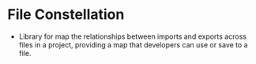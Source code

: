 # File Constellation

- Library for map the relationships between imports and exports across files in a project, providing a map that developers can use or save to a file.